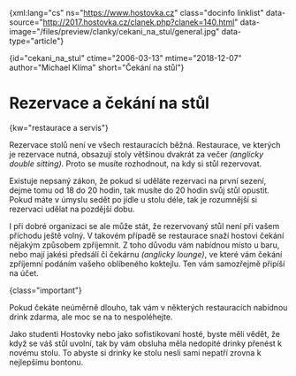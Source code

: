 
{xml:lang="cs" ns="https://www.hostovka.cz" class="docinfo linklist" data-source="http://2017.hostovka.cz/clanek.php?clanek=140.html" data-image="/files/preview/clanky/cekani\_na\_stul/general.jpg" data-type="article"}

{id="cekani\_na\_stul" ctime="2006-03-13" mtime="2018-12-07" author="Michael Klíma" short="Čekání na stůl"}

# Rezervace a čekání na stůl

<!-- generated attribute kw by user_udpatekw.sh on 2019-03-13, do not edit -->

{kw="restaurace a servis"}

Rezervace stolů není ve všech restauracích běžná. Restaurace, ve kterých je rezervace nutná, obsazují stoly většinou dvakrát za večer _(anglicky double sitting)_. Proto se musíte rozhodnout, na kdy si stůl rezervovat.

Existuje nepsaný zákon, že pokud si uděláte rezervaci na první sezení, dejme tomu od 18 do 20 hodin, tak musíte do 20 hodin svůj stůl opustit. Pokud máte v úmyslu sedět po jídle u stolu déle, tak je rozumnější si rezervaci udělat na pozdější dobu.

I při dobré organizaci se ale může stát, že rezervovaný stůl není při vašem příchodu ještě volný. V takovém případě se restaurace snaží hostovi čekání nějakým způsobem zpříjemnit. Z toho důvodu vám nabídnou místo u baru, nebo mají jakési předsálí či čekárnu _(anglicky lounge)_, ve které vám čekání zpříjemní podáním vašeho oblíbeného koktejlu. Ten vám samozřejmě připíší na účet.

{class="important"}

Pokud čekáte neúměrně dlouho, tak vám v některých restauracích nabídnou drink zdarma, ale moc se na to nespoléhejte.

Jako studenti Hostovky nebo jako sofistikovaní hosté, byste měli vědět, že když se váš stůl uvolní, tak by vám obsluha měla nedopité drinky přenést k novému stolu. To abyste si drinky ke stolu nesli sami nepatří zrovna k nejlepšímu bontonu.

